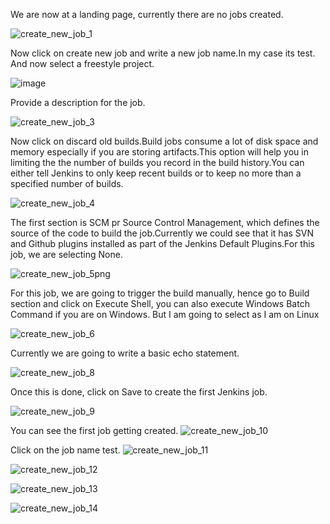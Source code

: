 We are now at a landing page, currently there are no jobs created.

![create_new_job_1](https://user-images.githubusercontent.com/20787443/50428509-3cb3c400-08f3-11e9-9ad3-5333639216a9.PNG)





Now click on create new job and write a new job name.In my case its test. And now select a freestyle project.

![image](https://user-images.githubusercontent.com/20787443/50428565-acc24a00-08f3-11e9-8daa-a893bb14d75a.png)

Provide a description for the job.

![create_new_job_3](https://user-images.githubusercontent.com/20787443/50428700-a2ed1680-08f4-11e9-903a-76b69460047f.PNG)

Now click on discard old builds.Build jobs consume a lot of disk space and memory especially if you are storing artifacts.This option will help you in limiting the the number of builds you record in the build history.You can either tell Jenkins to only keep recent
builds or to keep no more than a specified number of builds.

![create_new_job_4](https://user-images.githubusercontent.com/20787443/50428745-e3e52b00-08f4-11e9-9dee-d10b13cc8d88.PNG)

The first section is SCM pr Source Control Management, which defines the source of the code to build the job.Currently we could see that it has SVN and Github plugins installed as part of the Jenkins Default Plugins.For this job, we are selecting None.

![create_new_job_5png](https://user-images.githubusercontent.com/20787443/50429117-3fb0b380-08f7-11e9-81a5-e13a9e59c6cb.PNG)

For this job, we are going to trigger the build manually, hence go to Build section and click on Execute Shell, you can also execute Windows Batch Command if you are on Windows. But I am going to select as I am on Linux

![create_new_job_6](https://user-images.githubusercontent.com/20787443/50429218-09bfff00-08f8-11e9-913a-0b7155578f93.PNG)


Currently we are going to write a basic echo statement.

![create_new_job_8](https://user-images.githubusercontent.com/20787443/50429683-ddf24880-08fa-11e9-9264-97e9f1a7cb86.PNG)

Once this is done, click on Save to create the first Jenkins job.

![create_new_job_9](https://user-images.githubusercontent.com/20787443/50429928-ebf49900-08fb-11e9-8d56-a26d12c08cf3.PNG)

You can see the first job getting created.
![create_new_job_10](https://user-images.githubusercontent.com/20787443/50429932-eeef8980-08fb-11e9-807b-c08d828f6b3a.PNG)

Click on the job name test.
![create_new_job_11](https://user-images.githubusercontent.com/20787443/50430353-5c041e80-08fe-11e9-8349-ebf20e01af85.PNG)

![create_new_job_12](https://user-images.githubusercontent.com/20787443/50430354-5c041e80-08fe-11e9-9419-6c1787943c87.PNG)

![create_new_job_13](https://user-images.githubusercontent.com/20787443/50430355-5c9cb500-08fe-11e9-91fb-9d9292e62a4c.PNG)

![create_new_job_14](https://user-images.githubusercontent.com/20787443/50430356-5c9cb500-08fe-11e9-9df3-c7afeb77a51d.PNG)
